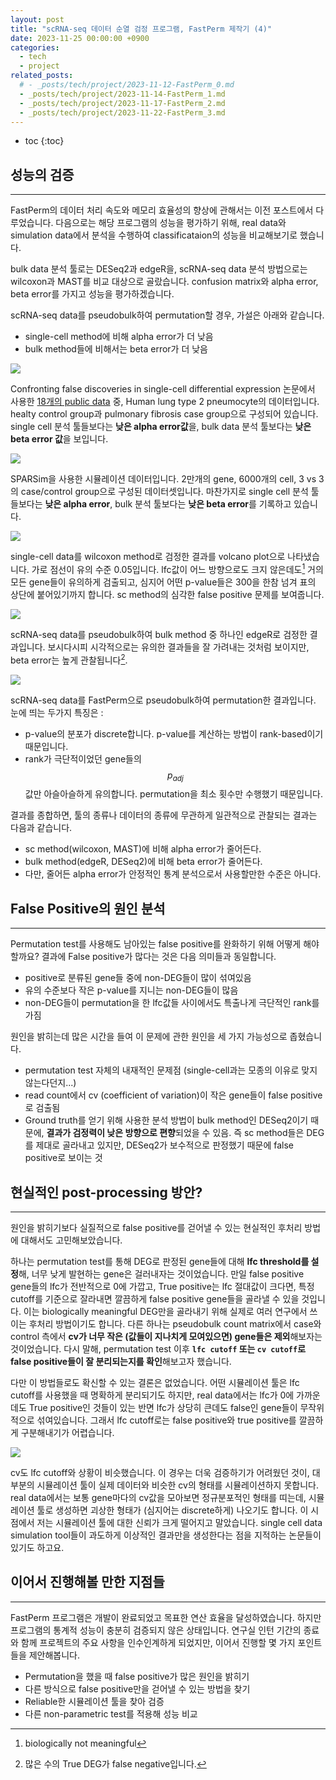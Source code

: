 ```yaml
---
layout: post
title: "scRNA-seq 데이터 순열 검정 프로그램, FastPerm 제작기 (4)"
date: 2023-11-25 00:00:00 +0900
categories: 
  - tech
  - project
related_posts:
  # - _posts/tech/project/2023-11-12-FastPerm_0.md
  - _posts/tech/project/2023-11-14-FastPerm_1.md
  - _posts/tech/project/2023-11-17-FastPerm_2.md
  - _posts/tech/project/2023-11-22-FastPerm_3.md
---
```


* toc
{:toc}



## 성능의 검증
---
FastPerm의 데이터 처리 속도와 메모리 효율성의 향상에 관해서는 이전 포스트에서 다루었습니다. 다음으로는 해당 프로그램의 성능을 평가하기 위해, real data와 simulation data에서 분석을 수행하여 classificataion의 성능을 비교해보기로 했습니다.

bulk data 분석 툴로는 DESeq2과 edgeR을, scRNA-seq data 분석 방법으로는 wilcoxon과 MAST를 비교 대상으로 골랐습니다. confusion matrix와 alpha error, beta error를 가지고 성능을 평가하겠습니다.

scRNA-seq data를 pseudobulk하여 permutation할 경우, 가설은 아래와 같습니다.
- single-cell method에 비해 alpha error가 더 낮음
- bulk method들에 비해서는 beta error가 더 낮음

![](https://axqxbktknqat.objectstorage.ap-chuncheon-1.oci.customer-oci.com/p/x3c6dl2qfNZsDPc-JZrqIhRn3xzFhMvEz_7wHM1FFXpkxE8_wMXctQZCts4NVm76/n/axqxbktknqat/b/image_bucket/o/blog/FastPerm/4_result_real.png)

Confronting false discoveries in single-cell differential expression 논문에서 사용한 [18개의 public data](https://zenodo.org/records/7659806) 중, Human lung type 2 pneumocyte의 데이터입니다. healty control group과 pulmonary fibrosis case group으로 구성되어 있습니다. single cell 분석 툴들보다는 **낮은 alpha error값**을, bulk data 분석 툴보다는 **낮은 beta error 값**을 보입니다.

![](https://axqxbktknqat.objectstorage.ap-chuncheon-1.oci.customer-oci.com/p/x3c6dl2qfNZsDPc-JZrqIhRn3xzFhMvEz_7wHM1FFXpkxE8_wMXctQZCts4NVm76/n/axqxbktknqat/b/image_bucket/o/blog/FastPerm/4_result_simu.png)

SPARSim을 사용한 시뮬레이션 데이터입니다. 2만개의 gene, 6000개의 cell, 3 vs 3의 case/control group으로 구성된 데이터셋입니다. 마찬가지로 single cell 분석 툴들보다는 **낮은 alpha error**, bulk 분석 툴보다는 **낮은 beta error**를 기록하고 있습니다.

![](https://axqxbktknqat.objectstorage.ap-chuncheon-1.oci.customer-oci.com/p/x3c6dl2qfNZsDPc-JZrqIhRn3xzFhMvEz_7wHM1FFXpkxE8_wMXctQZCts4NVm76/n/axqxbktknqat/b/image_bucket/o/blog/FastPerm/4_pneumo_wilcox_padj_color.png)

single-cell data를 wilcoxon method로 검정한 결과를 volcano plot으로 나타냈습니다. 가로 점선이 유의 수준 0.05입니다. lfc값이 어느 방향으로도 크지 않은데도[^1] 거의 모든 gene들이 유의하게 검출되고, 심지어 어떤 p-value들은 300을 한참 넘겨 표의 상단에 붙어있기까지 합니다. sc method의 심각한 false positive 문제를 보여줍니다.

![](https://axqxbktknqat.objectstorage.ap-chuncheon-1.oci.customer-oci.com/p/x3c6dl2qfNZsDPc-JZrqIhRn3xzFhMvEz_7wHM1FFXpkxE8_wMXctQZCts4NVm76/n/axqxbktknqat/b/image_bucket/o/blog/FastPerm/4_pneumo_edgeR_padj_color.png)

scRNA-seq data를 pseudobulk하여 bulk method 중 하나인 edgeR로 검정한 결과입니다. 보시다시피 시각적으로는 유의한 결과들을 잘 가려내는 것처럼 보이지만, beta error는 높게 관찰됩니다[^2]. 

![](https://axqxbktknqat.objectstorage.ap-chuncheon-1.oci.customer-oci.com/p/x3c6dl2qfNZsDPc-JZrqIhRn3xzFhMvEz_7wHM1FFXpkxE8_wMXctQZCts4NVm76/n/axqxbktknqat/b/image_bucket/o/blog/FastPerm/4_pneumo_perm_padj_color.png)

scRNA-seq data를 FastPerm으로 pseudobulk하여 permutation한 결과입니다. 눈에 띄는 두가지 특징은 :
- p-value의 분포가 discrete합니다. p-value를 계산하는 방법이 rank-based이기 때문입니다.
- rank가 극단적이었던 gene들의 $$p_{adj}$$ 값만 아슬아슬하게 유의합니다. permutation을 최소 횟수만 수행했기 때문입니다.

결과를 종합하면, 툴의 종류나 데이터의 종류에 무관하게 일관적으로 관찰되는 결과는 다음과 같습니다.
- sc method(wilcoxon, MAST)에 비해 alpha error가 줄어든다.
- bulk method(edgeR, DESeq2)에 비해 beta error가 줄어든다.
- 다만, 줄어든 alpha error가 안정적인 통계 분석으로서 사용할만한 수준은 아니다.




## False Positive의 원인 분석
---

Permutation test를 사용해도 남아있는 false positive를 완화하기 위해 어떻게 해야 할까요? 결과에 False positive가 많다는 것은 다음 의미들과 동일합니다.
- positive로 분류된 gene들 중에 non-DEG들이 많이 섞여있음
- 유의 수준보다 작은 p-value를 지니는 non-DEG들이 많음
 - non-DEG들이 permutation을 한 lfc값들 사이에서도 특출나게 극단적인 rank를 가짐  


원인을 밝히는데 많은 시간을 들여 이 문제에 관한 원인을 세 가지 가능성으로 좁혔습니다.
- permutation test 자체의 내재적인 문제점 (single-cell과는 모종의 이유로 맞지 않는다던지...)
- read count에서 cv (coefficient of variation)이 작은 gene들이 false positive로 검출됨
- Ground truth를 얻기 위해 사용한 분석 방법이 bulk method인 DESeq2이기 때문에, **결과가 검정력이 낮은 방향으로 편향**되었을 수 있음. 즉 sc method들은 DEG를 제대로 골라내고 있지만, DESeq2가 보수적으로 판정했기 때문에 false positive로 보이는 것



## 현실적인 post-processing 방안?
---

원인을 밝히기보다 실질적으로 false positive를 걷어낼 수 있는 현실적인 후처리 방법에 대해서도 고민해보았습니다.

하나는 permutation test를 통해 DEG로 판정된 gene들에 대해 **lfc threshold를 설정**해, 너무 낮게 발현하는 gene은 걸러내자는 것이었습니다. 만일 false positive gene들의 lfc가 전반적으로 0에 가깝고, True positive는 lfc 절대값이 크다면, 특정 cutoff를 기준으로 잘라내면 깔끔하게 false positive gene들을 골라낼 수 있을 것입니다. 이는 biologically meaningful DEG만을 골라내기 위해 실제로 여러 연구에서 쓰이는 후처리 방법이기도 합니다. 다른 하나는 pseudobulk count matrix에서 case와 control 측에서 **cv가 너무 작은 (값들이 지나치게 모여있으면) gene들은 제외**해보자는 것이었습니다. 다시 말해, permutation test 이후 **`lfc cutoff` 또는 `cv cutoff`로 false positive들이 잘 분리되는지를 확인**해보고자 했습니다.

다만 이 방법들로도 확신할 수 있는 결론은 없었습니다. 어떤 시뮬레이션 툴은 lfc cutoff를 사용했을 때 명확하게 분리되기도 하지만, real data에서는 lfc가 0에 가까운데도 True positive인 것들이 있는 반면 lfc가 상당히 큰데도 false인 gene들이 무작위적으로 섞여있습니다. 그래서 lfc cutoff로는 false positive와 true positive를 깔끔하게 구분해내기가 어렵습니다.

![](https://axqxbktknqat.objectstorage.ap-chuncheon-1.oci.customer-oci.com/p/x3c6dl2qfNZsDPc-JZrqIhRn3xzFhMvEz_7wHM1FFXpkxE8_wMXctQZCts4NVm76/n/axqxbktknqat/b/image_bucket/o/blog/FastPerm/4_alvmac_cv_ctrl_all.png)

cv도 lfc cutoff와 상황이 비슷했습니다. 이 경우는 더욱 검증하기가 어려웠던 것이, 대부분의 시뮬레이션 툴이 실제 데이터와 비슷한 cv의 형태를 시뮬레이션하지 못합니다. real data에서는 보통 gene마다의 cv값을 모아보면 정규분포적인 형태를 띠는데, 시뮬레이션 툴로 생성하면 괴상한 형태가 (심지어는 discrete하게) 나오기도 합니다. 이 시점에서 저는 시뮬레이션 툴에 대한 신뢰가 크게 떨어지고 말았습니다. single cell data simulation tool들이 과도하게 이상적인 결과만을 생성한다는 점을 지적하는 논문들이 있기도 하고요.



## 이어서 진행해볼 만한 지점들
---

FastPerm 프로그램은 개발이 완료되었고 목표한 연산 효율을 달성하였습니다. 하지만 프로그램의 통계적 성능이 충분히 검증되지 않은 상태입니다. 연구실 인턴 기간의 종료와 함께 프로젝트의 주요 사항을 인수인계하게 되었지만, 이어서 진행할 몇 가지 포인트들을 제안해봅니다.

- Permutation을 했을 때 false positive가 많은 원인을 밝히기
- 다른 방식으로 false positive만을 걷어낼 수 있는 방법을 찾기
- Reliable한 시뮬레이션 툴을 찾아 검증
- 다른 non-parametric test를 적용해 성능 비교


[^1]: biologically not meaningful
[^2]: 많은 수의 True DEG가 false negative입니다.

